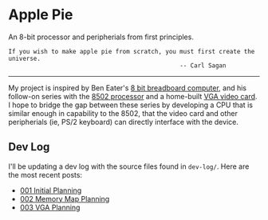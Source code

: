 # Apple Pie

An 8-bit processor and peripherials from first principles.

    If you wish to make apple pie from scratch, you must first create the universe.
                                                    -- Carl Sagan

---

My project is inspired by Ben Eater's [8 bit breadboard computer](https://eater.net/8bit), and his follow-on series with the [8502 processor](https://eater.net/6502) and a home-built [VGA video card](https://eater.net/vga). I hope to bridge the gap between these series by developing a CPU that is similar enough in capability to the 8502, that the video card and other peripherials (ie, PS/2 keyboard) can directly interface with the device.

## Dev Log

I'll be updating a dev log with the source files found in `dev-log/`. Here are the most recent posts:

- [001 Initial Planning](dev-log/001-initial-planning.md)
- [002 Memory Map Planning](dev-log/002-memory-map-planning.md)
- [003 VGA Planning](dev-log/003-vga-planning.md)